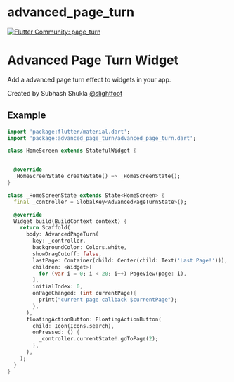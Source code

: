 # advanced_page_turn
[![Flutter Community: page_turn](https://fluttercommunity.dev/_github/header/page_turn)](https://github.com/fluttercommunity/community)

# Advanced Page Turn Widget


Add a advanced page turn effect to widgets in your app.

Created by Subhash Shukla [@slightfoot](https://github.com/subhashDev121)


## Example

```dart
import 'package:flutter/material.dart';
import 'package:advanced_page_turn/advanced_page_turn.dart';

class HomeScreen extends StatefulWidget {


  @override
  _HomeScreenState createState() => _HomeScreenState();
}

class _HomeScreenState extends State<HomeScreen> {
  final _controller = GlobalKey<AdvancedPageTurnState>();

  @override
  Widget build(BuildContext context) {
    return Scaffold(
      body: AdvancedPageTurn(
        key: _controller,
        backgroundColor: Colors.white,
        showDragCutoff: false,
        lastPage: Container(child: Center(child: Text('Last Page!'))),
        children: <Widget>[
          for (var i = 0; i < 20; i++) PageView(page: i),
        ],
        initialIndex: 0,
        onPageChanged: (int currentPage){
          print("current page callback $currentPage");
        },
      ),
      floatingActionButton: FloatingActionButton(
        child: Icon(Icons.search),
        onPressed: () {
          _controller.currentState!.goToPage(2);
        },
      ),
    );
  }
}



```
